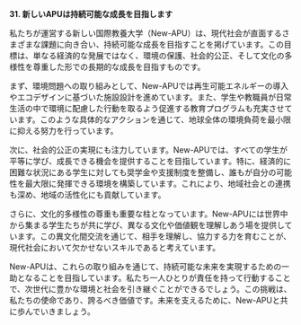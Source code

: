 **31. 新しいAPUは持続可能な成長を目指します**

私たちが運営する新しい国際教養大学（New-APU）は、現代社会が直面するさまざまな課題に向き合い、持続可能な成長を目指すことを掲げています。この目標は、単なる経済的な発展ではなく、環境の保護、社会的公正、そして文化の多様性を尊重した形での長期的な成長を目指すものです。

まず、環境問題への取り組みとして、New-APUでは再生可能エネルギーの導入やエコデザインに基づいた施設設計を進めています。また、学生や教職員が日常生活の中で環境に配慮した行動を取るよう促進する教育プログラムも充実させています。このような具体的なアクションを通じて、地球全体の環境負荷を最小限に抑える努力を行っています。

次に、社会的公正の実現にも注力しています。New-APUでは、すべての学生が平等に学び、成長できる機会を提供することを目指しています。特に、経済的に困難な状況にある学生に対しても奨学金や支援制度を整備し、誰もが自分の可能性を最大限に発揮できる環境を構築しています。これにより、地域社会との連携も深め、地域の活性化にも貢献しています。

さらに、文化的多様性の尊重も重要な柱となっています。New-APUには世界中から集まる学生たちが共に学び、異なる文化や価値観を理解しあう場を提供しています。この異文化間交流を通じて、相手を理解し、協力する力を育むことが、現代社会において欠かせないスキルであると考えています。

New-APUは、これらの取り組みを通じて、持続可能な未来を実現するための一助となることを目指しています。私たち一人ひとりが責任を持って行動することで、次世代に豊かな環境と社会を引き継ぐことができるでしょう。この挑戦は、私たちの使命であり、誇るべき価値です。未来を支えるために、New-APUと共に歩んでいきましょう。